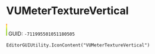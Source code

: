 # VUMeterTextureVertical
![](/img/VUMeterTextureVertical.png)
GUID: `-711995501051180505`
```
EditorGUIUtility.IconContent("VUMeterTextureVertical")
```
